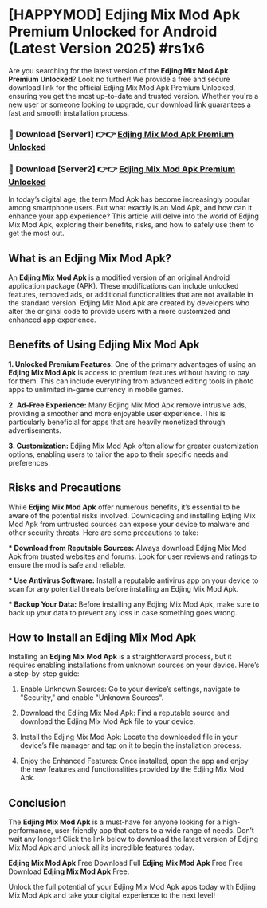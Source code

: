 # [HAPPYMOD] Edjing Mix Mod Apk Premium Unlocked for Android (Latest Version 2025) #rs1x6

Are you searching for the latest version of the <strong>Edjing Mix Mod Apk Premium Unlocked</strong>? Look no further! We provide a free and secure download link for the official Edjing Mix Mod Apk Premium Unlocked, ensuring you get the most up-to-date and trusted version. Whether you're a new user or someone looking to upgrade, our download link guarantees a fast and smooth installation process.


<h3>🔴 Download [Server1] 👉👉 <a href="https://appsnew.pages.dev?q=Edjing+Mix+Mod+Apk">Edjing Mix Mod Apk Premium Unlocked</a></h3>

<h3>🔴 Download [Server2] 👉👉 <a href="https://appsnew.pages.dev?q=Edjing+Mix+Mod+Apk">Edjing Mix Mod Apk Premium Unlocked</a></h3>


In today’s digital age, the term Mod Apk has become increasingly popular among smartphone users. But what exactly is an Mod Apk, and how can it enhance your app experience? This article will delve into the world of Edjing Mix Mod Apk, exploring their benefits, risks, and how to safely use them to get the most out.


<h2>What is an Edjing Mix Mod Apk?</h2>

An <strong>Edjing Mix Mod Apk</strong> is a modified version of an original Android application package (APK). These modifications can include unlocked features, removed ads, or additional functionalities that are not available in the standard version. Edjing Mix Mod Apk are created by developers who alter the original code to provide users with a more customized and enhanced app experience.


<h2>Benefits of Using Edjing Mix Mod Apk</h2>

<strong> 1. Unlocked Premium Features:</strong> One of the primary advantages of using an <strong>Edjing Mix Mod Apk</strong> is access to premium features without having to pay for them. This can include everything from advanced editing tools in photo apps to unlimited in-game currency in mobile games.

<strong> 2. Ad-Free Experience:</strong> Many Edjing Mix Mod Apk remove intrusive ads, providing a smoother and more enjoyable user experience. This is particularly beneficial for apps that are heavily monetized through advertisements.

<strong> 3. Customization:</strong> Edjing Mix Mod Apk often allow for greater customization options, enabling users to tailor the app to their specific needs and preferences.


<h2>Risks and Precautions</h2>

While <strong>Edjing Mix Mod Apk</strong> offer numerous benefits, it’s essential to be aware of the potential risks involved. Downloading and installing Edjing Mix Mod Apk from untrusted sources can expose your device to malware and other security threats. Here are some precautions to take:

<strong> * Download from Reputable Sources:</strong> Always download Edjing Mix Mod Apk from trusted websites and forums. Look for user reviews and ratings to ensure the mod is safe and reliable.

<strong> * Use Antivirus Software:</strong> Install a reputable antivirus app on your device to scan for any potential threats before installing an Edjing Mix Mod Apk.

<strong> * Backup Your Data:</strong> Before installing any Edjing Mix Mod Apk, make sure to back up your data to prevent any loss in case something goes wrong.


<h2>How to Install an Edjing Mix Mod Apk</h2>

Installing an <strong>Edjing Mix Mod Apk</strong> is a straightforward process, but it requires enabling installations from unknown sources on your device. Here’s a step-by-step guide:

 1. Enable Unknown Sources: Go to your device’s settings, navigate to "Security," and enable "Unknown Sources".

 2. Download the Edjing Mix Mod Apk: Find a reputable source and download the Edjing Mix Mod Apk file to your device.

 3. Install the Edjing Mix Mod Apk: Locate the downloaded file in your device’s file manager and tap on it to begin the installation process.

 4. Enjoy the Enhanced Features: Once installed, open the app and enjoy the new features and functionalities provided by the Edjing Mix Mod Apk.


<h2><strong>Conclusion</strong></h2>

The <strong>Edjing Mix Mod Apk</strong> is a must-have for anyone looking for a high-performance, user-friendly app that caters to a wide range of needs. Don’t wait any longer! Click the link below to download the latest version of Edjing Mix Mod Apk and unlock all its incredible features today.

<strong>Edjing Mix Mod Apk</strong> Free Download Full <strong>Edjing Mix Mod Apk</strong> Free Free Download <strong>Edjing Mix Mod Apk</strong> Free.

Unlock the full potential of your Edjing Mix Mod Apk apps today with Edjing Mix Mod Apk and take your digital experience to the next level!